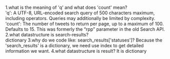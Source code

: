 
1.what is the meaning of 'q' and what does 'count' mean?  
'q': A UTF-8, URL-encoded search query of 500 characters maximum, including operators. Queries may additionally be limited by complexity.  
'count': The number of tweets to return per page, up to a maximum of 100. Defaults to 15. This was formerly the “rpp” parameter in the old Search API.
2.what datastructure is search-results?  
dictionary
3.why do we code like: search_results['statuses']?
Because the 'search_results' is a dictionary, we need use index to get detailed information we want.
4.what datastructure is result?
It is dictionary
